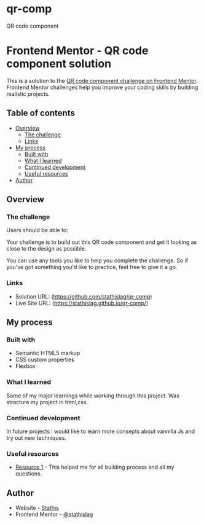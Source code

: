 # qr-comp
QR code component
# Frontend Mentor - QR code component solution

This is a solution to the [QR code component challenge on Frontend Mentor](https://www.frontendmentor.io/challenges/qr-code-component). Frontend Mentor challenges help you improve your coding skills by building realistic projects.

## Table of contents

- [Overview](#overview)
  - [The challenge](#the-challenge)
  - [Links](#links)
- [My process](#my-process)
  - [Built with](#built-with)
  - [What I learned](#what-i-learned)
  - [Continued development](#continued-development)
  - [Useful resources](#useful-resources)
- [Author](#author)

## Overview

### The challenge

Users should be able to:

Your challenge is to build out this QR code component and get it looking as close to the design as possible.

You can use any tools you like to help you complete the challenge. So if you've got something you'd like to practice, feel free to give it a go.

### Links

- Solution URL: (https://github.com/stathislag/qr-comp)
- Live Site URL: (https://stathislag.github.io/qr-comp/)

## My process

### Built with

- Semantic HTML5 markup
- CSS custom properties
- Flexbox

### What I learned

Some of my major learnings while working through this project. Was stracture my project in html,css.

### Continued development

In future projects i would like to learn more consepts about vannilla Js and try out new techniques.

### Useful resources

- [Resource 1](https://developer.mozilla.org/) - This helped me for all building process and all my questions.

## Author

- Website - [Stathis](https://github.com/stathislag)
- Frontend Mentor - [@stathislag](https://www.frontendmentor.io/profile/stathislag)
